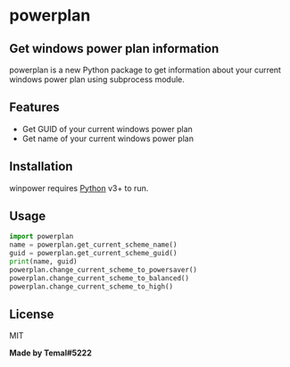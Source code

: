 # powerplan
## Get windows power plan information

powerplan is a new Python package to get information about your current windows power plan using subprocess module.
## Features

- Get GUID of your current windows power plan
- Get name of your current windows power plan

## Installation

winpower requires [Python](https://www.python.org/) v3+ to run.

## Usage

```py
import powerplan
name = powerplan.get_current_scheme_name()
guid = powerplan.get_current_scheme_guid()
print(name, guid)
powerplan.change_current_scheme_to_powersaver()
powerplan.change_current_scheme_to_balanced()
powerplan.change_current_scheme_to_high()
```
## License

MIT

**Made by Temal#5222**
